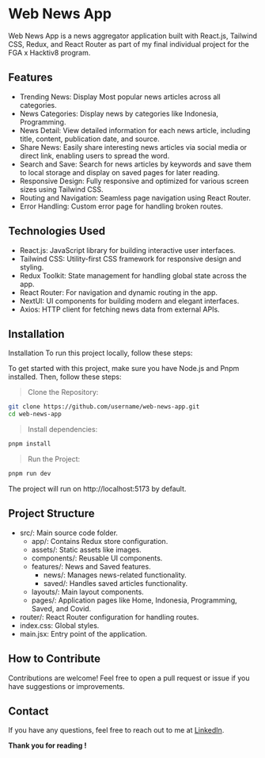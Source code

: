 # Web News App

Web News App is a news aggregator application built with React.js, Tailwind CSS, Redux, and React Router as part of my final individual project for the FGA x Hacktiv8 program.

## Features

-	Trending News: Display Most popular news articles across all categories.
-	News Categories: Display news by categories like Indonesia, Programming.
-	News Detail:  View detailed information for each news article, including title, content, publication date, and source.
-	Share News: Easily share interesting news articles via social media or direct link, enabling users to spread the word.
-	Search and Save: Search for news articles by keywords and save them to local storage and display on saved pages for later reading.
-	Responsive Design: Fully responsive and optimized for various screen sizes using Tailwind CSS.
-	Routing and Navigation: Seamless page navigation using React Router.
-	Error Handling: Custom error page for handling broken routes.

##	Technologies Used
-	React.js: JavaScript library for building interactive user interfaces.
-	Tailwind CSS: Utility-first CSS framework for responsive design and styling.
-	Redux Toolkit: State management for handling global state across the app.
-	React Router: For navigation and dynamic routing in the app.
-	NextUI: UI components for building modern and elegant interfaces.
-	Axios: HTTP client for fetching news data from external APIs.

## Installation
Installation
To run this project locally, follow these steps:

To get started with this project, make sure you have Node.js and Pnpm installed. Then, follow these steps:

> Clone the Repository:
```sh
git clone https://github.com/username/web-news-app.git
cd web-news-app
```
> Install dependencies:

```sh
pnpm install
```
> Run the Project:

```sh
pnpm run dev
```

The project will run on http://localhost:5173 by default.

## Project Structure

- src/: Main source code folder.
  - app/: Contains Redux store configuration.
  - assets/: Static assets like images.
  - components/: Reusable UI components.
  - features/: News and Saved features.
    - news/: Manages news-related functionality.
    - saved/: Handles saved articles functionality.
  - layouts/: Main layout components.
  - pages/: Application pages like Home, Indonesia, Programming, Saved, and Covid.
- router/: React Router configuration for handling routes.
- index.css: Global styles.
- main.jsx: Entry point of the application.


## How to Contribute

Contributions are welcome! Feel free to open a pull request or issue if you have suggestions or improvements.

## Contact


If you have any questions, feel free to reach out to me at [LinkedIn](https://www.linkedin.com/in/arirahmadaya/).


**Thank you for reading !**

[//]: # (These are reference links used in the body of this note and get stripped out when the markdown processor does its job. There is no need to format nicely because it shouldn't be seen. Thanks SO - http://stackoverflow.com/questions/4823468/store-comments-in-markdown-syntax)

   [dill]: <https://github.com/joemccann/dillinger>
   [git-repo-url]: <https://github.com/joemccann/dillinger.git>
   [john gruber]: <http://daringfireball.net>
   [df1]: <http://daringfireball.net/projects/markdown/>
   [markdown-it]: <https://github.com/markdown-it/markdown-it>
   [Ace Editor]: <http://ace.ajax.org>
   [node.js]: <http://nodejs.org>
   [Twitter Bootstrap]: <http://twitter.github.com/bootstrap/>
   [jQuery]: <http://jquery.com>
   [@tjholowaychuk]: <http://twitter.com/tjholowaychuk>
   [express]: <http://expressjs.com>
   [AngularJS]: <http://angularjs.org>
   [Gulp]: <http://gulpjs.com>

   [PlDb]: <https://github.com/joemccann/dillinger/tree/master/plugins/dropbox/README.md>
   [PlGh]: <https://github.com/joemccann/dillinger/tree/master/plugins/github/README.md>
   [PlGd]: <https://github.com/joemccann/dillinger/tree/master/plugins/googledrive/README.md>
   [PlOd]: <https://github.com/joemccann/dillinger/tree/master/plugins/onedrive/README.md>
   [PlMe]: <https://github.com/joemccann/dillinger/tree/master/plugins/medium/README.md>
   [PlGa]: <https://github.com/RahulHP/dillinger/blob/master/plugins/googleanalytics/README.md>
